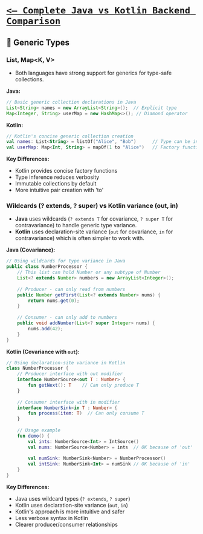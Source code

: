# [`<— Complete Java vs Kotlin Backend Comparison`](../README.md)

## 🧮 Generic Types

### List<T>, Map<K, V>

- Both languages have strong support for generics for type-safe collections.

**Java:**

```java
// Basic generic collection declarations in Java
List<String> names = new ArrayList<String>();  // Explicit type
Map<Integer, String> userMap = new HashMap<>(); // Diamond operator
```

**Kotlin:**

```kotlin
// Kotlin's concise generic collection creation
val names: List<String> = listOf("Alice", "Bob")      // Type can be inferred
val userMap: Map<Int, String> = mapOf(1 to "Alice")   // Factory functions
```

**Key Differences:**
- Kotlin provides concise factory functions
- Type inference reduces verbosity
- Immutable collections by default
- More intuitive pair creation with 'to'

### Wildcards (? extends, ? super) vs Kotlin variance (out, in)

- **Java** uses wildcards (`? extends T` for covariance, `? super T` for contravariance) to handle generic type variance.
- **Kotlin** uses declaration-site variance (`out` for covariance, `in` for contravariance) which is often simpler to work with.

**Java (Covariance):**

```java
// Using wildcards for type variance in Java
public class NumberProcessor {
    // This list can hold Number or any subtype of Number
    List<? extends Number> numbers = new ArrayList<Integer>();
    
    // Producer - can only read from numbers
    public Number getFirst(List<? extends Number> nums) {
        return nums.get(0);
    }
    
    // Consumer - can only add to numbers
    public void addNumber(List<? super Integer> nums) {
        nums.add(42);
    }
}
```

**Kotlin (Covariance with `out`):**

```kotlin
// Using declaration-site variance in Kotlin
class NumberProcessor {
    // Producer interface with out modifier
    interface NumberSource<out T : Number> {
        fun getNext(): T    // Can only produce T
    }
    
    // Consumer interface with in modifier
    interface NumberSink<in T : Number> {
        fun process(item: T)  // Can only consume T
    }
    
    // Usage example
    fun demo() {
        val ints: NumberSource<Int> = IntSource()
        val nums: NumberSource<Number> = ints  // OK because of 'out'
        
        val numSink: NumberSink<Number> = NumberProcessor()
        val intSink: NumberSink<Int> = numSink // OK because of 'in'
    }
}
```

**Key Differences:**
- Java uses wildcard types (`? extends`, `? super`)
- Kotlin uses declaration-site variance (`out`, `in`)
- Kotlin's approach is more intuitive and safer
- Less verbose syntax in Kotlin
- Clearer producer/consumer relationships
